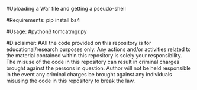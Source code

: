 #Uploading a War file and getting a pseudo-shell

#Requirements: pip install bs4

#Usage:
#python3 tomcatmgr.py


#Disclaimer:
#All the code provided on this repository is for educational/research purposes only. Any actions and/or activities related to the material contained within this repository is solely your responsibility. The misuse of the code in this repository can result in criminal charges brought against the persons in question. Author will not be held responsible in the event any criminal charges be brought against any individuals misusing the code in this repository to break the law.
